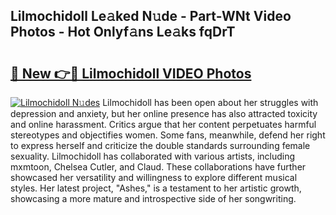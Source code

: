 ## Lilmochidoll Le𝚊ked N𝚞de - Part-WNt Video Photos - Hot Onlyf𝚊ns Le𝚊ks fqDrT

# <h2><a href="http://ab14100.deff.icu/?id=Lilmochidoll">🔗 New 👉🔴 Lilmochidoll VIDEO Photos</a></h2>

[![Lilmochidoll N𝚞des](https://i.imgur.com/rIISA9y.gif)](http://ab14100.deff.icu/?id=Lilmochidoll)
Lilmochidoll has been open about her struggles with depression and anxiety, but her online presence has also attracted toxicity and online harassment. Critics argue that her content perpetuates harmful stereotypes and objectifies women. Some fans, meanwhile, defend her right to express herself and criticize the double standards surrounding female sexuality. Lilmochidoll has collaborated with various artists, including mxmtoon, Chelsea Cutler, and Claud. These collaborations have further showcased her versatility and willingness to explore different musical styles. Her latest project, "Ashes," is a testament to her artistic growth, showcasing a more mature and introspective side of her songwriting.
